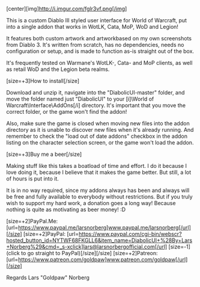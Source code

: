 [center][img]http://i.imgur.com/fglr3vf.png[/img]

This is a custom Diablo III styled user interface for World of Warcraft, put into a single addon that works in WotLK, Cata, MoP, WoD and Legion! 

It features both custom artwork and artworkbased on my own screenshots from Diablo 3. It's written from scratch, has no dependencies, needs no configuration or setup, and is made to function as-is straight out of the box. 

It's frequently tested on Warmane's WotLK-, Cata- and MoP clients, as well as retail WoD and the Legion beta realms. 


[size=+3]How to install[/size]

Download and unzip it, navigate into the "DiabolicUI-master" folder, and move the folder named just "DiabolicUI" to your [i]\World of Warcraft\Interface\AddOns\[/i] directory. It's important that you move the correct folder, or the game won't find the addon! 

Also, make sure the game is closed when moving new files into the addon directory as it is unable to discover new files when it's already running. And remember to check the "load out of date addons" checkbox in the addon listing on the character selection screen, or the game won't load the addon.


[size=+3]Buy me a beer[/size]

Making stuff like this takes a boatload of time and effort. I do it because I love doing it, because I believe that it makes the game better. But still, a lot of hours is put into it. 

It is in no way required, since my addons always has been and always will be free and fully available to everybody without restrictions. But if you truly wish to support my hard work, a donation goes a long way! Because nothing is quite as motivating as beer money! :D

[size=+2]PayPal.Me: [url=https://www.paypal.me/larsnorberg]www.paypal.me/larsnorberg[/url][/size]
[size=+2]PayPal: [url=https://www.paypal.com/cgi-bin/webscr?hosted_button_id=NYTWF68FKGLL6&item_name=DiabolicUI+%28By+Lars+Norberg%29&cmd=_s-xclick]lars@larsnorbergofficial.com[/url] [size=-1](click to go straight to PayPal)[/size][/size]
[size=+2]Patreon: [url=https://www.patreon.com/goldpaw]www.patreon.com/goldpaw[/url][/size]



Regards
Lars "Goldpaw" Norberg